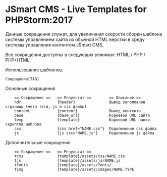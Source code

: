 # JSmart CMS - Live Templates for PHPStorm:2017

Данные сокращения служат, для увеличения скорости сборки шаблона системы управлением сайта из обычной HTML верстки в среду системы управления контентом JSmart CMS.

Все сокращения доступны в следующих режимах:  HTML / PHP / PHP+HTML

Использование шаблонов.

    Сокращение[TAB]

Основные сокращения 

        == Сокращение ==   == Результат ==        == Описание ==
        hdr                {header}               Вывод заголовков страницы (мета теги, js и css файлы)
        content            {content}              Вывод контента
        base               {base_url}             Корневой URL сайта
        temp               {template}             Корневой URL папки скриптов шаблона
        css                {css href="NAME.css"}  Подключение css файла
        js                 {js src="NAME.js"}     Подключение js файла      

 Дополнительные сокращения 

        == Сокращение ==   == Результат == 
        tcss               {template}/assets/css/NAME.css      
        tjs                {template}/assets/js/NAME.js   
        tfonts             {template}/assets/fonts/   
        timg               {template}/assets/images/NAME.TYPE   
        
